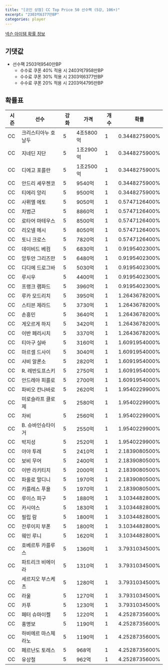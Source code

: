 ```yaml
---
title: "[코인 상점] CC Top Price 50 선수팩 (5강, 106+)"
excerpt: "2303억6377만BP"
categories: player
---
```

[넥슨 아이템 확률 정보](http://iteminfo.nexon.com/probability/fco?sn=7608)

## 기댓값
- 선수팩 2503억9540만BP
  - 수수료 쿠폰 40% 적용 시 2403억7958만BP
  - 수수료 쿠폰 30% 적용 시 2303억6377만BP
  - 수수료 쿠폰 20% 적용 시 2203억4795만BP


## 확률표

|시즌|선수|강화|가격|개수|확률|
|---|---|---|---|---|---|
|CC|크리스티아누 호날두|5|4조5800억|1|0.3448275900%|
|CC|지네딘 지단|5|1조2900억|1|0.3448275900%|
|CC|디에고 포를란|5|1조2500억|1|0.3448275900%|
|CC|안드리 셰우첸코|5|9540억|1|0.3448275900%|
|CC|티에리 앙리|5|9500억|1|0.3448275900%|
|CC|사뮈엘 에토|5|9050억|1|0.5747126400%|
|CC|차범근|5|8860억|1|0.5747126400%|
|CC|로타어 마테우스|5|8500억|1|0.5747126400%|
|CC|리오넬 메시|5|8050억|1|0.5747126400%|
|CC|토니 크로스|5|7820억|1|0.5747126400%|
|CC|데이비드 베컴|5|6830억|1|0.9195402300%|
|CC|앙투안 그리즈만|5|6480억|1|0.9195402300%|
|CC|디디에 드로그바|5|5030억|1|0.9195402300%|
|CC|루시우|5|4400억|1|0.9195402300%|
|CC|프랭크 램파드|5|3960억|1|0.9195402300%|
|CC|루카 모드리치|5|3950억|1|1.2643678200%|
|CC|스티븐 제라드|5|3730억|1|1.2643678200%|
|CC|손흥민|5|3640억|1|1.2643678200%|
|CC|게오르게 하지|5|3420억|1|1.2643678200%|
|CC|이반 페리시치|5|3370억|1|1.2643678200%|
|CC|티아구 실바|5|3160억|1|1.6091954000%|
|CC|마르셀 드사이|5|3040억|1|1.6091954000%|
|CC|샤비 알론소|5|2820억|1|1.6091954000%|
|CC|R. 레반도프스키|5|2750억|1|1.6091954000%|
|CC|안드레아 피를로|5|2700억|1|1.6091954000%|
|CC|파비오 칸나바로|5|2620억|1|1.9540229900%|
|CC|미로슬라프 클로제|5|2580억|1|1.9540229900%|
|CC|차비|5|2560억|1|1.9540229900%|
|CC|B. 슈바인슈타이거|5|2550억|1|1.9540229900%|
|CC|박지성|5|2520억|1|1.9540229900%|
|CC|야야 투레|5|2410억|1|2.1839080500%|
|CC|보비 무어|5|2400억|1|2.1839080500%|
|CC|이반 라키티치|5|2000억|1|2.1839080500%|
|CC|파올로 말디니|5|1970억|1|2.1839080500%|
|CC|카를레스 푸욜|5|1970억|1|2.1839080500%|
|CC|루이스 피구|5|1880억|1|3.1034482800%|
|CC|카시야스|5|1830억|1|3.1034482800%|
|CC|필립 람|5|1800억|1|3.1034482800%|
|CC|잔루이지 부폰|5|1800억|1|3.1034482800%|
|CC|웨인 루니|5|1620억|1|3.1034482800%|
|CC|호베르투 카를루스|5|1360억|1|3.7931034500%|
|CC|파트리크 비에이라|5|1310억|1|3.7931034500%|
|CC|세르지오 부스케츠|5|1280억|1|3.7931034500%|
|CC|라울|5|1270억|1|3.7931034500%|
|CC|카푸|5|1230억|1|3.7931034500%|
|CC|페터 슈마이켈|5|1220억|1|4.2528735600%|
|CC|홍명보|5|1190억|1|4.2528735600%|
|CC|하비에르 마스체라노|5|1190억|1|4.2528735600%|
|CC|페르난도 토레스|5|968억|1|4.2528735600%|
|CC|유상철|5|962억|1|4.2528735600%|
